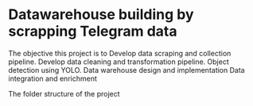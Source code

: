# Datawarehouse building by scrapping Telegram data

The objective this project is to 
        Develop data scraping and collection pipeline.
        Develop data cleaning and transformation pipeline.
        Object detection using YOLO.
        Data warehouse design and implementation
        Data integration and enrichment

The folder structure of the project